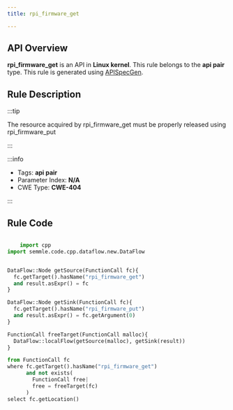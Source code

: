 ```yaml
---
title: rpi_firmware_get

---
```



## API Overview
**rpi_firmware_get** is an API in **Linux kernel**. This rule belongs to the **api pair** type. This rule is generated using [APISpecGen](../../tools/APISpecGen).
## Rule Description

:::tip

The resource acquired by rpi_firmware_get must be properly released using rpi_firmware_put

:::

:::info

- Tags: **api pair**
- Parameter Index: **N/A**
- CWE Type: **CWE-404**

:::

## Rule Code
```python

    import cpp
import semmle.code.cpp.dataflow.new.DataFlow


DataFlow::Node getSource(FunctionCall fc){
  fc.getTarget().hasName("rpi_firmware_get")
  and result.asExpr() = fc
}

DataFlow::Node getSink(FunctionCall fc){
  fc.getTarget().hasName("rpi_firmware_put")
  and result.asExpr() = fc.getArgument(0)
}

FunctionCall freeTarget(FunctionCall malloc){
  DataFlow::localFlow(getSource(malloc), getSink(result))
}

from FunctionCall fc
where fc.getTarget().hasName("rpi_firmware_get")
      and not exists(
        FunctionCall free| 
        free = freeTarget(fc)
      )
select fc.getLocation()

    
```
